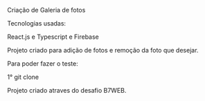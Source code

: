 
Criação de Galeria de fotos

Tecnologias usadas:

React.js e Typescript e Firebase

Projeto criado para adição de fotos e remoção da foto que desejar.

Para poder fazer o teste:

1° git clone 

Projeto criado atraves do desafio B7WEB.
